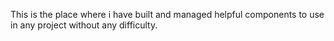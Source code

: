 This is the place where i have built and managed helpful components to use in any project without any difficulty.
